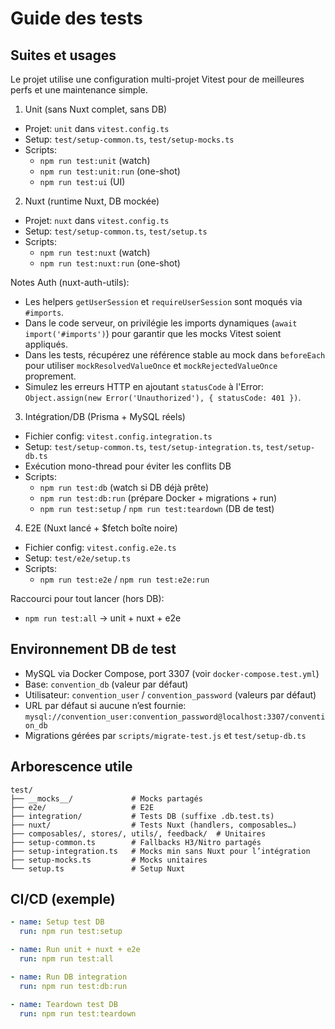 # Guide des tests

## Suites et usages

Le projet utilise une configuration multi-projet Vitest pour de meilleures perfs et une maintenance simple.

1. Unit (sans Nuxt complet, sans DB)

- Projet: `unit` dans `vitest.config.ts`
- Setup: `test/setup-common.ts`, `test/setup-mocks.ts`
- Scripts:
  - `npm run test:unit` (watch)
  - `npm run test:unit:run` (one-shot)
  - `npm run test:ui` (UI)

2. Nuxt (runtime Nuxt, DB mockée)

- Projet: `nuxt` dans `vitest.config.ts`
- Setup: `test/setup-common.ts`, `test/setup.ts`
- Scripts:
  - `npm run test:nuxt` (watch)
  - `npm run test:nuxt:run` (one-shot)

Notes Auth (nuxt-auth-utils):

- Les helpers `getUserSession` et `requireUserSession` sont moqués via `#imports`.
- Dans le code serveur, on privilégie les imports dynamiques (`await import('#imports')`) pour garantir que les mocks Vitest soient appliqués.
- Dans les tests, récupérez une référence stable au mock dans `beforeEach` pour utiliser `mockResolvedValueOnce` et `mockRejectedValueOnce` proprement.
- Simulez les erreurs HTTP en ajoutant `statusCode` à l'Error: `Object.assign(new Error('Unauthorized'), { statusCode: 401 })`.

3. Intégration/DB (Prisma + MySQL réels)

- Fichier config: `vitest.config.integration.ts`
- Setup: `test/setup-common.ts`, `test/setup-integration.ts`, `test/setup-db.ts`
- Exécution mono-thread pour éviter les conflits DB
- Scripts:
  - `npm run test:db` (watch si DB déjà prête)
  - `npm run test:db:run` (prépare Docker + migrations + run)
  - `npm run test:setup` / `npm run test:teardown` (DB de test)

4. E2E (Nuxt lancé + $fetch boîte noire)

- Fichier config: `vitest.config.e2e.ts`
- Setup: `test/e2e/setup.ts`
- Scripts:
  - `npm run test:e2e` / `npm run test:e2e:run`

Raccourci pour tout lancer (hors DB):

- `npm run test:all` → unit + nuxt + e2e

## Environnement DB de test

- MySQL via Docker Compose, port 3307 (voir `docker-compose.test.yml`)
- Base: `convention_db` (valeur par défaut)
- Utilisateur: `convention_user` / `convention_password` (valeurs par défaut)
- URL par défaut si aucune n’est fournie: `mysql://convention_user:convention_password@localhost:3307/convention_db`
- Migrations gérées par `scripts/migrate-test.js` et `test/setup-db.ts`

## Arborescence utile

```
test/
├── __mocks__/             # Mocks partagés
├── e2e/                   # E2E
├── integration/           # Tests DB (suffixe .db.test.ts)
├── nuxt/                  # Tests Nuxt (handlers, composables…)
├── composables/, stores/, utils/, feedback/  # Unitaires
├── setup-common.ts        # Fallbacks H3/Nitro partagés
├── setup-integration.ts   # Mocks min sans Nuxt pour l’intégration
├── setup-mocks.ts         # Mocks unitaires
└── setup.ts               # Setup Nuxt
```

## CI/CD (exemple)

```yaml
- name: Setup test DB
  run: npm run test:setup

- name: Run unit + nuxt + e2e
  run: npm run test:all

- name: Run DB integration
  run: npm run test:db:run

- name: Teardown test DB
  run: npm run test:teardown
```
